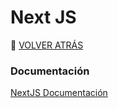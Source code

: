 # Next JS
🚀 [VOLVER ATRÁS](https://github.com/guides4all/Ruta-FrontEnd)

### Documentación
[NextJS Documentación](https://nextjs.org/docs/getting-started)
